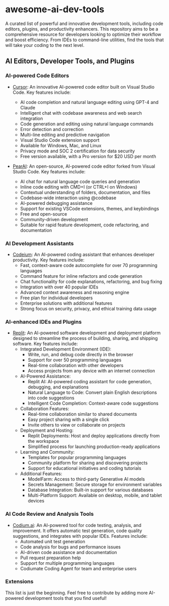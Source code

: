 # awesome-ai-dev-tools
A curated list of powerful and innovative development tools, including code editors, plugins, and productivity enhancers. This repository aims to be a comprehensive resource for developers looking to optimize their workflow and boost efficiency. From IDEs to command-line utilities, find the tools that will take your coding to the next level.

## AI Editors, Developer Tools, and Plugins

### AI-powered Code Editors

- [Cursor](https://cursor.sh/): An innovative AI-powered code editor built on Visual Studio Code. Key features include:
  - AI code completion and natural language editing using GPT-4 and Claude
  - Intelligent chat with codebase awareness and web search integration
  - Code generation and editing using natural language commands
  - Error detection and correction
  - Multi-line editing and predictive navigation
  - Visual Studio Code extension support
  - Available for Windows, Mac, and Linux
  - Privacy mode and SOC 2 certification for data security
  - Free version available, with a Pro version for $20 USD per month

- [PearAI](https://trypear.ai/): An open-source, AI-powered code editor forked from Visual Studio Code. Key features include:
  - AI chat for natural language code queries and generation
  - Inline code editing with CMD+I (or CTRL+I on Windows)
  - Contextual understanding of folders, documentation, and files
  - Codebase-wide interaction using @codebase
  - AI-powered debugging assistance
  - Support for existing VSCode extensions, themes, and keybindings
  - Free and open-source
  - Community-driven development
  - Suitable for rapid feature development, code refactoring, and documentation

### AI Development Assistants

- [Codeium](https://codeium.com/): An AI-powered coding assistant that enhances developer productivity. Key features include:
  - Fast, context-aware code autocomplete for over 70 programming languages
  - Command feature for inline refactors and code generation
  - Chat functionality for code explanations, refactoring, and bug fixing
  - Integration with over 40 popular IDEs
  - Advanced context awareness and reasoning engine
  - Free plan for individual developers
  - Enterprise solutions with additional features
  - Strong focus on security, privacy, and ethical training data usage

### AI-enhanced IDEs and Plugins

- [Replit](https://replit.com/): An AI-powered software development and deployment platform designed to streamline the process of building, sharing, and shipping software. Key features include:
  - Integrated Development Environment (IDE):
    - Write, run, and debug code directly in the browser
    - Support for over 50 programming languages
    - Real-time collaboration with other developers
    - Access projects from any device with an internet connection
  - AI-Powered Assistance:
    - Replit AI: AI-powered coding assistant for code generation, debugging, and explanations
    - Natural Language to Code: Convert plain English descriptions into code suggestions
    - Intelligent Code Completion: Context-aware code suggestions
  - Collaboration Features:
    - Real-time collaboration similar to shared documents
    - Easy project sharing with a single click
    - Invite others to view or collaborate on projects
  - Deployment and Hosting:
    - Replit Deployments: Host and deploy applications directly from the workspace
    - Simplified process for launching production-ready applications
  - Learning and Community:
    - Templates for popular programming languages
    - Community platform for sharing and discovering projects
    - Support for educational initiatives and coding tutorials
  - Additional Features:
    - ModelFarm: Access to third-party Generative AI models
    - Secrets Management: Secure storage for environment variables
    - Database Integration: Built-in support for various databases
    - Multi-Platform Support: Available on desktop, mobile, and tablet devices

### AI Code Review and Analysis Tools

- [Codium.ai](https://www.codium.ai/): An AI-powered tool for code testing, analysis, and improvement. It offers automatic test generation, code quality suggestions, and integrates with popular IDEs. Features include:
  - Automated unit test generation
  - Code analysis for bugs and performance issues
  - AI-driven code assistance and documentation
  - Pull request preparation help
  - Support for multiple programming languages
  - Codiumate Coding Agent for team and enterprise users

### Extensions

This list is just the beginning. Feel free to contribute by adding more AI-powered development tools that you find useful!
